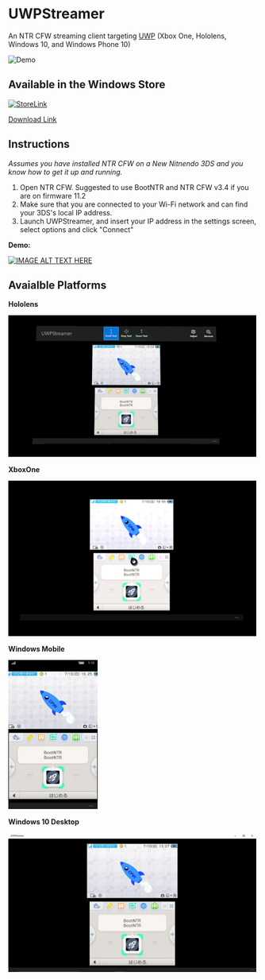 # UWPStreamer #
An NTR CFW streaming client targeting [UWP](https://msdn.microsoft.com/en-us/windows/uwp/get-started/universal-application-platform-guide) (Xbox One, Hololens, Windows 10, and Windows Phone 10)

![Demo](http://i.imgur.com/GTRoCJv.png)

## Available in the Windows Store ##

[![StoreLink](http://i.imgur.com/C6buqwe.png)](https://www.microsoft.com/en-us/store/p/uwpstreamer/9nd66p3vdnxt)

[Download Link](https://www.microsoft.com/en-us/store/p/uwpstreamer/9nd66p3vdnxt)

## Instructions ##
*Assumes you have installed NTR CFW on a New Nitnendo 3DS and you know how to get it up and running.*
 
1. Open NTR CFW.  Suggested to use BootNTR and NTR CFW v3.4 if you are on firmware 11.2
2. Make sure that you are connected to your Wi-Fi network and can find your 3DS's local IP
address. 
3. Launch UWPStreamer, and insert your IP address in the settings screen, select options and click "Connect"

**Demo:**

[![IMAGE ALT TEXT HERE](https://img.youtube.com/vi/HVuQsCvUj_o/2.jpg)](https://www.youtube.com/watch?v=HVuQsCvUj_o)

## Avaialble Platforms ##

**Hololens**

<img src="/UWPStreamer/Assets/Screenshots/Hololens/1.png" width="500">

**XboxOne**

<img src="/UWPStreamer/Assets/Screenshots/XboxOne/1.png" width="500">

**Windows Mobile**

<img src="/UWPStreamer/Assets/Screenshots/Mobile/1.png" height="300">

**Windows 10 Desktop**

<img src="/UWPStreamer/Assets/Screenshots/Desktop/1.png" width="500">
